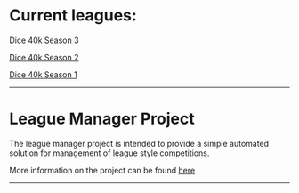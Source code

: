 # Current leagues:

[Dice 40k Season 3](/Leagues/Dice40k_S3/output_data/league_page.md)

[Dice 40k Season 2](/Leagues/Dice40k_S2/output_data/league_page.md)

[Dice 40k Season 1](/Leagues/Dice40k_S1/output_data/league_page.md)

---

# League Manager Project

The league manager project is intended to provide a simple automated solution for management of league style competitions. 

More information on the project can be found [here](/league_manager_project.md)

---